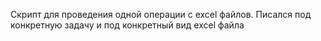 Скрипт для проведения одной операции с excel файлов. Писался под конкретную задачу и под конкретный вид excel файла
